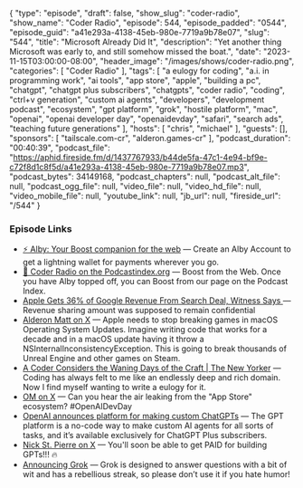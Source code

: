 {
  "type": "episode",
  "draft": false,
  "show_slug": "coder-radio",
  "show_name": "Coder Radio",
  "episode": 544,
  "episode_padded": "0544",
  "episode_guid": "a41e293a-4138-45eb-980e-7719a9b78e07",
  "slug": "544",
  "title": "Microsoft Already Did It",
  "description": "Yet another thing Microsoft was early to, and still somehow missed the boat.",
  "date": "2023-11-15T03:00:00-08:00",
  "header_image": "/images/shows/coder-radio.png",
  "categories": [
    "Coder Radio"
  ],
  "tags": [
    "a eulogy for coding",
    "a.i. in programming work",
    "ai tools",
    "app store",
    "apple",
    "building a pc",
    "chatgpt",
    "chatgpt plus subscribers",
    "chatgpts",
    "coder radio",
    "coding",
    "ctrl+v generation",
    "custom ai agents",
    "developers",
    "development podcast",
    "ecosystem",
    "gpt platform",
    "grok",
    "hostile platform",
    "mac",
    "openai",
    "openai developer day",
    "openaidevday",
    "safari",
    "search ads",
    "teaching future generations"
  ],
  "hosts": [
    "chris",
    "michael"
  ],
  "guests": [],
  "sponsors": [
    "tailscale.com-cr",
    "alderon.games-cr"
  ],
  "podcast_duration": "00:40:39",
  "podcast_file": "https://aphid.fireside.fm/d/1437767933/b44de5fa-47c1-4e94-bf9e-c72f8d1c8f5d/a41e293a-4138-45eb-980e-7719a9b78e07.mp3",
  "podcast_bytes": 34149168,
  "podcast_chapters": null,
  "podcast_alt_file": null,
  "podcast_ogg_file": null,
  "video_file": null,
  "video_hd_file": null,
  "video_mobile_file": null,
  "youtube_link": null,
  "jb_url": null,
  "fireside_url": "/544"
}


### Episode Links

  * [⚡ Alby: Your Boost companion for the web](https://getalby.com/ "⚡ Alby: Your Boost companion for the web") — Create an Alby Account to get a lightning wallet for payments wherever you go. 
  * [🎉 Coder Radio on the Podcastindex.org](https://podcastindex.org/podcast/487548 "🎉 Coder Radio on the Podcastindex.org") — Boost from the Web. Once you have Alby topped off, you can Boost from our page on the Podcast Index.
  * [Apple Gets 36% of Google Revenue From Search Deal, Witness Says ](https://www.bloomberg.com/news/articles/2023-11-13/apple-gets-36-of-google-revenue-from-search-deal-witness-says#xj4y7vzkg "Apple Gets 36% of Google Revenue From Search Deal, Witness Says ") — Revenue sharing amount was supposed to remain confidential
  * [Alderon Matt on X](https://twitter.com/Deathlyrage/status/1721261618711949336 "Alderon Matt on X") — Apple needs to stop breaking games in macOS Operating System Updates. Imagine writing code that works for a decade and in a macOS update having it throw a NSInternalInconsistencyException. This is going to break thousands of Unreal Engine and other games on Steam.
  * [A Coder Considers the Waning Days of the Craft | The New Yorker](https://www.newyorker.com/magazine/2023/11/20/a-coder-considers-the-waning-days-of-the-craft?currentPage=all "A Coder Considers the Waning Days of the Craft | The New Yorker") — Coding has always felt to me like an endlessly deep and rich domain. Now I find myself wanting to write a eulogy for it.
  * [OM on X](https://twitter.com/om/status/1721595687895449828 "OM on X") — Can you hear the air leaking from the "App Store" ecosystem? #OpenAIDevDay
  * [OpenAI announces platform for making custom ChatGPTs](https://www.theverge.com/2023/11/6/23948957/openai-chatgpt-gpt-custom-developer-platform "OpenAI announces platform for making custom ChatGPTs") — The GPT platform is a no-code way to make custom AI agents for all sorts of tasks, and it’s available exclusively for ChatGPT Plus subscribers.
  * [Nick St. Pierre on X](https://twitter.com/nickfloats/status/1721607017901572543?s=12&t=E9EIlRX-vHxbQ8g23lQU3A "Nick St. Pierre on X") — You'll soon be able to get PAID for building GPTs!!! 🔥
  * [Announcing Grok](https://x.ai/ "Announcing Grok") — Grok is designed to answer questions with a bit of wit and has a rebellious streak, so please don’t use it if you hate humor!


